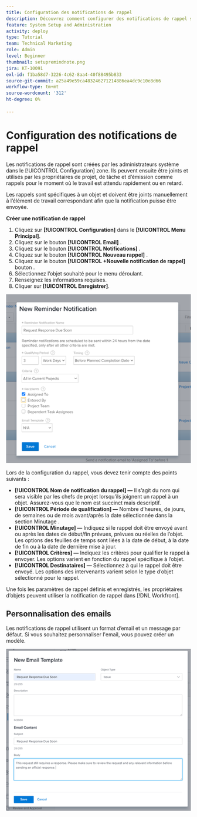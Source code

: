 ```yaml
---
title: Configuration des notifications de rappel
description: Découvrez comment configurer des notifications de rappel spécifiques à un objet pour informer les utilisateurs du moment où le travail est attendu ou attendu.
feature: System Setup and Administration
activity: deploy
type: Tutorial
team: Technical Marketing
role: Admin
level: Beginner
thumbnail: setupremindnote.png
jira: KT-10091
exl-id: f1ba58d7-3226-4c62-8aa4-40f88495b833
source-git-commit: a25a49e59ca483246271214886ea4dc9c10e8d66
workflow-type: tm+mt
source-wordcount: '312'
ht-degree: 0%

---
```


<!---
this has the same content as the system administrator notification setup and mangement section of the email and inapp notificiations learning path
--->

# Configuration des notifications de rappel

Les notifications de rappel sont créées par les administrateurs système dans le [!UICONTROL Configuration] zone. Ils peuvent ensuite être joints et utilisés par les propriétaires de projet, de tâche et d’émission comme rappels pour le moment où le travail est attendu rapidement ou en retard.

Les rappels sont spécifiques à un objet et doivent être joints manuellement à l’élément de travail correspondant afin que la notification puisse être envoyée.

**Créer une notification de rappel**

1. Cliquez sur **[!UICONTROL Configuration]** dans le **[!UICONTROL Menu Principal]**.
1. Cliquez sur le bouton **[!UICONTROL Email]** .
1. Cliquez sur le bouton **[!UICONTROL Notifications]** .
1. Cliquez sur le bouton **[!UICONTROL Nouveau rappel]** .
1. Cliquez sur le bouton **[!UICONTROL +Nouvelle notification de rappel]** bouton .
1. Sélectionnez l’objet souhaité pour le menu déroulant.
1. Renseignez les informations requises.
1. Cliquer sur **[!UICONTROL Enregistrer]**.

![[!UICONTROL Nouvelle notification de rappel] window](assets/admin-fund-reminder-notification-1.png)

Lors de la configuration du rappel, vous devez tenir compte des points suivants :

* **[!UICONTROL Nom de notification du rappel] —** Il s’agit du nom qui sera visible par les chefs de projet lorsqu’ils joignent un rappel à un objet. Assurez-vous que le nom est succinct mais descriptif.
* **[!UICONTROL Période de qualification] —** Nombre d’heures, de jours, de semaines ou de mois avant/après la date sélectionnée dans la section Minutage .
* **[!UICONTROL Minutage] —** Indiquez si le rappel doit être envoyé avant ou après les dates de début/fin prévues, prévues ou réelles de l’objet. Les options des feuilles de temps sont liées à la date de début, à la date de fin ou à la date de dernière mise à jour.
* **[!UICONTROL Critères] —** Indiquez les critères pour qualifier le rappel à envoyer. Les options varient en fonction du rappel spécifique à l’objet.
* **[!UICONTROL Destinataires] —** Sélectionnez à qui le rappel doit être envoyé. Les options des intervenants varient selon le type d’objet sélectionné pour le rappel.

Une fois les paramètres de rappel définis et enregistrés, les propriétaires d’objets peuvent utiliser la notification de rappel dans [!DNL Workfront].

## Personnalisation des emails

Les notifications de rappel utilisent un format d’email et un message par défaut. Si vous souhaitez personnaliser l&#39;email, vous pouvez créer un modèle.

<!---
paragraph above needs a hyperlink to an article
--->

![Nouvelle fenêtre Modèle de courrier électronique](assets/admin-fund-email-customization.png)

<!---
learn more URLs
--->
